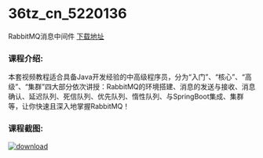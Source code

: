 # 36tz_cn_5220136
RabbitMQ消息中间件
[下载地址](http://www.36tz.cn/article/5220136 "下载地址")
### 课程介绍:
本套视频教程适合具备Java开发经验的中高级程序员，分为“入门”、“核心”、“高级”、“集群”四大部分依次讲授：RabbitMQ的环境搭建、消息的发送与接收、消息确认、延迟队列、死信队列、优先队列、惰性队列、与SpringBoot集成、集群等，让你快速且深入地掌握RabbitMQ！

### 课程截图:
[![download](http://36tz.cn/muke_img/2021_06_2-26.png "下载地址")](http://www.36tz.cn "下载地址")
